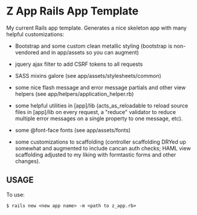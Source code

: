 Z App Rails App Template
========================

My current Rails app template.  Generates a nice skeleton app with many helpful customizations:

* Bootstrap and some custom clean metallic styling (bootstrap is non-vendored and in app/assets so you can augment)

* jquery ajax filter to add CSRF tokens to all requests

* SASS mixins galore (see app/assets/stylesheets/common)

* some nice flash message and error message partials and other view helpers (see app/helpers/application_helper.rb)

* some helpful utilities in [app]/lib (acts_as_reloadable to reload source files in [app]/lib on every request, a "reduce" validator to reduce multiple error messages on a single property to one message, etc).

* some @font-face fonts (see app/assets/fonts)

* some customizations to scaffolding (controller scaffolding DRYed up somewhat and augmented to include cancan auth checks; HAML view scaffolding adjusted to my liking with formtastic forms and other changes).

USAGE
-----
To use:

    $ rails new <new app name> -m <path to z_app.rb>